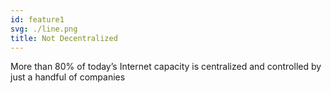 ```yaml
---
id: feature1
svg: ./line.png
title: Not Decentralized
---
```


More than 80% of today’s Internet capacity is centralized and controlled by just a handful of companies
